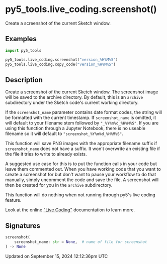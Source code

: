 # py5_tools.live_coding.screenshot()

Create a screenshot of the current Sketch window.

## Examples

<div class="example-table">

<div class="example-row"><div class="example-cell-image">

</div><div class="example-cell-code">

```python
import py5_tools

py5_tools.live_coding.screenshot("version_%H%M%S")
py5_tools.live_coding.copy_code("version_%H%M%S")
```

</div></div>

</div>

## Description

Create a screenshot of the current Sketch window. The screenshot image will be saved to the archive directory. By default, this is an `archive` subdirectory under the Sketch code's current working directory.

If the `screenshot_name` parameter contains date format codes, the string will be formatted with the current timestamp. If `screenshot_name` is omitted, it will default to your filename stem followed by `"_%Y%m%d_%H%M%S"`. If you are using this function through a Jupyter Notebook, there is no useable filename so it will default to `"screenshot_%Y%m%d_%H%M%S"`.

This function will save PNG images with the appropriate filename suffix if `screenshot_name` does not have a suffix. It won't overwrite an existing file if the file it tries to write to already exists.

A suggested use case for this is to put the function calls in your code but leave them commented out. When you have working code that you want to create a screenshot for but don't want to pause your workflow to do that manually, simply uncomment the code and save the file. A screenshot will then be created for you in the `archive` subdirectory.

This function will do nothing when not running through py5's live coding feature.

Look at the online ["Live Coding"](/content/live_coding) documentation to learn more.

## Signatures

```python
screenshot(
    screenshot_name: str = None,  # name of file for screenshot
) -> None
```

Updated on September 15, 2024 12:12:36pm UTC
